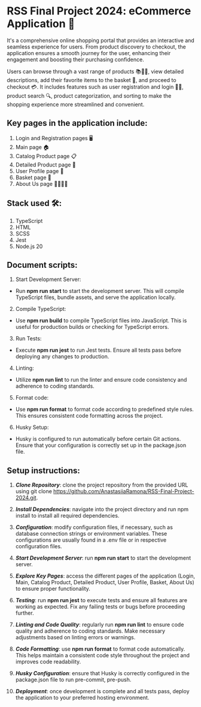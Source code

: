 # RSS Final Project 2024: eCommerce Application 🚀

It's a comprehensive online shopping portal that provides an interactive and seamless experience for users. From product discovery to checkout, the application ensures a smooth journey for the user, enhancing their engagement and boosting their purchasing confidence.

Users can browse through a vast range of products 📚👗👟, view detailed descriptions, add their favorite items to the basket 🛒, and proceed to checkout 💳. It includes features such as user registration and login 📝🔐, product search 🔍, product categorization, and sorting to make the shopping experience more streamlined and convenient.

## Key pages in the application include:

1. Login and Registration pages 🖥️
2. Main page 🏠
3. Catalog Product page 📋
4. Detailed Product page 🔎
5. User Profile page 👤
6. Basket page 🛒
7. About Us page 🙋‍♂️🙋‍♀️

## Stack used 🛠️:
1. TypeScript
2. HTML
3. SCSS
4. Jest
5. Node.js 20

## Document scripts:
1. Start Development Server:
 - Run **npm run start** to start the development server. This will compile TypeScript files, bundle assets, and serve the application locally.
2. Compile TypeScript:
 - Use **npm run build** to compile TypeScript files into JavaScript. This is useful for production builds or checking for TypeScript errors.
3. Run Tests:
 - Execute **npm run jest** to run Jest tests. Ensure all tests pass before deploying any changes to production.
4. Linting:
 - Utilize **npm run lint** to run the linter and ensure code consistency and adherence to coding standards.
5. Format code:
 - Use **npm run format** to format code according to predefined style rules. This ensures consistent code formatting across the project.
6. Husky Setup:
 - Husky is configured to run automatically before certain Git actions. Ensure that your configuration is correctly set up in the package.json file.

## Setup instructions:
1. ***Clone Repository***: clone the project repository from the provided URL using git clone <https://github.com/AnastasiiaRamona/RSS-Final-Project-2024.git>.

2. ***Install Dependencies***: navigate into the project directory and run npm install to install all required dependencies.

3. ***Configuration***: modify configuration files, if necessary, such as database connection strings or environment variables. These configurations are usually found in a .env file or in respective configuration files.

4. ***Start Development Server***: run **npm run start** to start the development server.

5. ***Explore Key Pages***: access the different pages of the application (Login, Main, Catalog Product, Detailed Product, User Profile, Basket, About Us) to ensure proper functionality.

6. ***Testing***: run **npm run jest** to execute tests and ensure all features are working as expected. Fix any failing tests or bugs before proceeding further.

7. ***Linting and Code Quality***: regularly run **npm run lint** to ensure code quality and adherence to coding standards. Make necessary adjustments based on linting errors or warnings.

8. ***Code Formatting***: use **npm run format** to format code automatically. This helps maintain a consistent code style throughout the project and improves code readability.

9. ***Husky Configuration***: ensure that Husky is correctly configured in the package.json file to run pre-commit, pre-push.

10. ***Deployment***: once development is complete and all tests pass, deploy the application to your preferred hosting environment. 